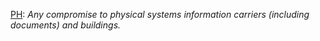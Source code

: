 [PH](https://docs.google.comspreadsheets/d/e/2PACX-1vS5ZWqy6QT_l04NONrSL4b9y-ELVZaK9QllqS_3vrwcXSVbjo_WVBHeTpqieAmsgQ/pubhtml?gid=1306884258#gid=1306884258&amp;range=C13): *Any compromise to physical systems information carriers (including documents) and buildings.*
